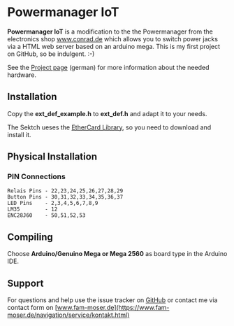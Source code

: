 # Powermanager IoT

**Powermanager IoT** is a modification to the the Powermanager from the electronics shop www.conrad.de which allows you to switch power jacks via a HTML web server based on an arduino mega. This is my first project on GitHub, so be indulgent. :-)

See the [Project page](https://www.fam-moser.de/blog/kmosers-tech-blog/computer/iot/power-manager-iot.html) (german) for more information about the needed hardware.

## Installation
Copy the **ext_def_example.h** to **ext_def.h** and adapt it to your needs.

The Sektch ueses the [EtherCard Library](https://github.com/jcw/ethercard), so you need to download and install it.

## Physical Installation

### PIN Connections

	Relais Pins - 22,23,24,25,26,27,28,29
	Button Pins - 30,31,32,33,34,35,36,37
	LED Pins    - 2,3,4,5,6,7,8,9
    LM35        - 12
    ENC28J60    - 50,51,52,53

## Compiling
Choose **Arduino/Genuino Mega or Mega 2560** as board type in the Arduino IDE.

## Support

For questions and help use the issue tracker on [GitHub](https://github.com/kmoser77/powermanager_iot/issues) or contact me via contact form on [www.fam-moser.de](https://www.fam-moser.de/navigation/service/kontakt.html)